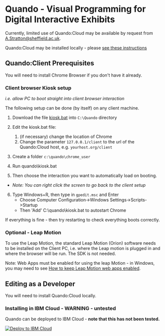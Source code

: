 # Quando - Visual Programming for Digital Interactive Exhibits

Currently, limited use of Quando:Cloud may be available by request from A.Stratton@sheffield.ac.uk.

Quando:Cloud may be installed locally - please [see these instructions](./docs/install_local_cloud.md)
## Quando:Client Prerequisites

You will need to install Chrome Browser if you don't have it already.

### Client browser Kiosk setup
_i.e. allow PC to boot straight into client browser interaction_

The following setup can be done (by itself) on any client machine.

1. Download the file [kiosk.bat](https://github.com/andrewfstratton/quando/blob/master/kiosk.bat) into `C:\Quando` directory

2. Edit the kiosk.bat file:
   1. (if necessary) change the location of Chrome
   2. Change the parameter `127.0.0.1/client` to the url of the Quando:Cloud host, e.g. `yourhost.org/client`
3. Create a folder `c:\quando\chrome_user`
4. Run quando\kiosk.bat
5. Then choose the interaction you want to automatically load on booting.
  - _Note: You can right click the screen to go back to the client setup_
6. Type Windows+R, then type in `gpedit.msc` and Enter
    * Choose Computer Configuration->Windows Settings->Scripts->Startup
    * Then 'Add' C:\quando\kiosk.bat to autostart Chrome

If everything is fine - then try restarting to check everything boots correctly.

### Optional - Leap Motion
To use the Leap Motion, the standard Leap Motion (Orion) software needs to be installed on the Client PC, i.e. where the Leap motion is plugged in and where the browser will be run. The SDK is not needed.

Note: Web Apps must be enabled for using the leap Motion - in Windows, you may need to see [How to keep Leap Motion web apps enabled](https://forums.leapmotion.com/t/allow-web-apps-setting-resets-on-pc-on-computer-restart/8057).

## Editing as a Developer

You will need to install Quando:Cloud locally.
### Installing in IBM Cloud - **WARNING - untested**

Quando can be deployed to IBM Cloud - **note that this has not been tested.**

[![Deploy to IBM Cloud](https://cloud.ibm.com/devops/setup/deploy/button.png)](https://cloud.ibm.com/devops/setup/deploy?repository=https%3A%2F%2Fgithub.com%2Fandrewfstratton%2Fquando.git&branch=master)
